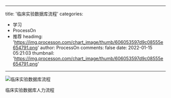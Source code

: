 
---
title: '临床实验数据库流程'
categories: 
 - 学习
 - ProcessOn
 - 推荐
headimg: 'https://img.processon.com/chart_image/thumb/606053597d9c08555e654791.png'
author: ProcessOn
comments: false
date: 2022-01-15 05:21:03
thumbnail: 'https://img.processon.com/chart_image/thumb/606053597d9c08555e654791.png'
---

<div>   
<img class="thumb" alt="临床实验数据库流程" src="https://img.processon.com/chart_image/thumb/606053597d9c08555e654791.png" referrerpolicy="no-referrer">
<p>临床实验数据库人力流程</p>  
</div>
            